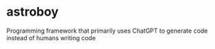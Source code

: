 # astroboy
Programming framework that primarily uses ChatGPT to generate code instead of humans writing code
